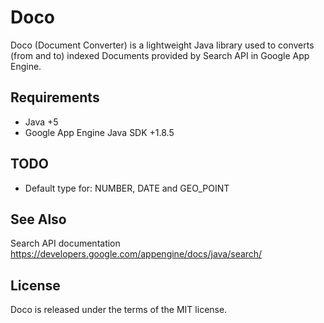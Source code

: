 Doco
====
Doco (Document Converter) is a lightweight Java library used to converts (from and to) indexed Documents provided by Search API in Google App Engine.

## Requirements
* Java +5
* Google App Engine Java SDK +1.8.5

## TODO
* Default type for: NUMBER, DATE and GEO_POINT

## See Also
Search API documentation
https://developers.google.com/appengine/docs/java/search/

## License
Doco is released under the terms of the MIT license.
